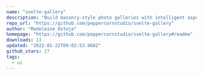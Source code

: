 ```yaml
---
name: "svelte-gallery"
description: "Build masonry-style photo galleries with intelligent aspect ratio handling."
repo_url: "https://github.com/peppercornstudio/svelte-gallery"
author: "Madeleine Ostoja"
homepage: "https://github.com/peppercornstudio/svelte-gallery#readme"
downloads: 13
updated: "2022-01-22T09:02:53.968Z"
github_stars: 27
tags: 
  - ui
---
```

